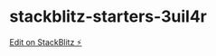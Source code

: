 # stackblitz-starters-3uil4r

[Edit on StackBlitz ⚡️](https://stackblitz.com/edit/stackblitz-starters-gaenrf)